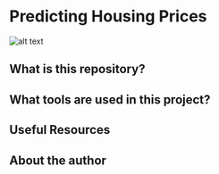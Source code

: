 # Predicting Housing Prices
![alt text](http://blog.time2move.ca/files/2014/09/Rising-house-prices.jpg)
## What is this repository?
## What tools are used in this project?
## Useful Resources
## About the author
